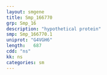 ```yaml
---
layout: smgene
title: Smp_166770
grp: Smp_16
description: "hypothetical protein"
smp: Smp_166770.1
uniprot: "G4VGH6"
length:   687
cdd: "ns"
kk: ns
categories: sm
---
```

